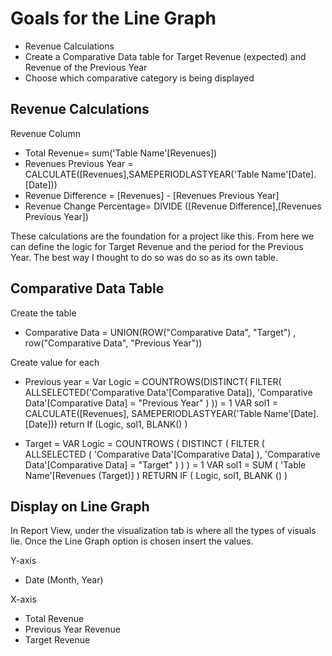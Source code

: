 #  Goals for the Line Graph
 * Revenue Calculations
 * Create a Comparative Data table for Target Revenue (expected) and Revenue of the Previous Year
 * Choose which comparative category is being displayed

##  Revenue Calculations
  Revenue Column
  * Total Revenue= sum('Table Name'[Revenues])
  * Revenues Previous Year  = CALCULATE([Revenues],SAMEPERIODLASTYEAR('Table Name'[Date].[Date]))
  * Revenue Difference = [Revenues] - [Revenues Previous Year]
  * Revenue Change Percentage= DIVIDE ([Revenue Difference],[Revenues Previous Year])

These calculations are the foundation for a project like this. From here we can define the logic for Target Revenue and the period for the Previous Year. The best way I thought to do so was do so as its own table.

## Comparative Data Table
  Create the table 
  * Comparative Data = UNION(ROW("Comparative Data", "Target") , row("Comparative Data", "Previous Year"))
  
  Create value for each
 * Previous year = 
Var Logic = 
COUNTROWS(DISTINCT(
    FILTER(
        ALLSELECTED('Comparative Data'[Comparative Data]),
        'Comparative Data'[Comparative Data] = "Previous Year"
    )
)) = 1
VAR sol1 = CALCULATE([Revenues], SAMEPERIODLASTYEAR('Table Name'[Date].[Date]))
return
If (Logic,
sol1,
BLANK()
)

 * Target = 
VAR Logic =
    COUNTROWS (
        DISTINCT (
            FILTER (
                ALLSELECTED ( 'Comparative Data'[Comparative Data] ),
                'Comparative Data'[Comparative Data] = "Target"
            )
        )
    ) = 1
VAR sol1 = SUM ( 'Table Name'[Revenues (Target)] )
RETURN
    IF (
        Logic,
        sol1,
        BLANK ()
    )

## Display on Line Graph
In Report View, under the visualization tab is where all the types of visuals lie. Once the Line Graph option is chosen insert the values. 

Y-axis 
* Date (Month, Year)

X-axis 
* Total Revenue
* Previous Year Revenue
* Target Revenue
